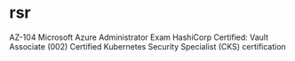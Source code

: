 # rsr


AZ-104 Microsoft Azure Administrator Exam
HashiCorp Certified: Vault Associate (002)
Certified Kubernetes Security Specialist (CKS) certification

